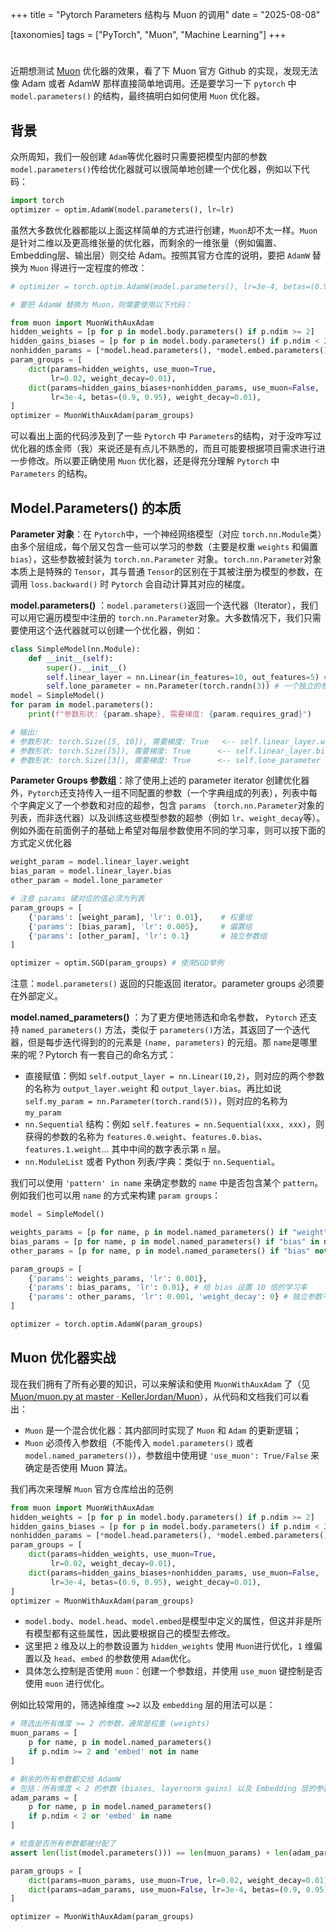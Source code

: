 +++
title = "Pytorch Parameters 结构与 Muon 的调用"
date = "2025-08-08"

[taxonomies]
tags = ["PyTorch", "Muon", "Machine Learning"]
+++

# 

近期想测试 [Muon](https://github.com/KellerJordan/Muon) 优化器的效果，看了下 Muon 官方 Github 的实现，发现无法像 Adam 或者 AdamW 那样直接简单地调用。还是要学习一下 `pytorch`​ 中 `model.parameters()`​ 的结构，最终搞明白如何使用 `Muon`​ 优化器。

## 背景

众所周知，我们一般创建 `Adam`​ 等优化器时只需要把模型内部的参数 `model.parameters()`​ 传给优化器就可以很简单地创建一个优化器，例如以下代码：

```python
import torch
optimizer = optim.AdamW(model.parameters(), lr=lr)
```

虽然大多数优化器都能以上面这样简单的方式进行创建，`Muon`​ 却不太一样。`Muon`​ 是针对二维以及更高维张量的优化器，而剩余的一维张量（例如偏置、Embedding层、输出层）则交给 Adam。按照其官方仓库的说明，要把 `AdamW`​ 替换为 `Muon`​ 得进行一定程度的修改：

```python
# optimizer = torch.optim.AdamW(model.parameters(), lr=3e-4, betas=(0.90, 0.95), weight_decay=0.01)

# 要把 AdamW 替换为 Muon，则需要使用以下代码：

from muon import MuonWithAuxAdam
hidden_weights = [p for p in model.body.parameters() if p.ndim >= 2]
hidden_gains_biases = [p for p in model.body.parameters() if p.ndim < 2]
nonhidden_params = [*model.head.parameters(), *model.embed.parameters()]
param_groups = [
    dict(params=hidden_weights, use_muon=True,
         lr=0.02, weight_decay=0.01),
    dict(params=hidden_gains_biases+nonhidden_params, use_muon=False,
         lr=3e-4, betas=(0.9, 0.95), weight_decay=0.01),
]
optimizer = MuonWithAuxAdam(param_groups)
```

可以看出上面的代码涉及到了一些 `Pytorch`​ 中 `Parameters`​ 的结构，对于没咋写过优化器的炼金师（我）来说还是有点儿不熟悉的，而且可能要根据项目需求进行进一步修改。所以要正确使用 `Muon`​ 优化器，还是得充分理解 `Pytorch`​ 中 `Parameters`​ 的结构。

## Model.Parameters() 的本质

**Parameter 对象**：在 `Pytorch`​ 中，一个神经网络模型（对应 `torch.nn.Module`​ 类）由多个层组成，每个层又包含一些可以学习的参数（主要是权重 `weights`​ 和偏置 `bias`​），这些参数被封装为 `torch.nn.Parameter`​ 对象。`torch.nn.Parameter`​ 对象本质上是特殊的 `Tensor`​，其与普通 `Tensor`​ 的区别在于其被注册为模型的参数，在调用 `loss.backward()`​ 时 `Pytorch`​ 会自动计算其对应的梯度。

**model.parameters()** ：`model.parameters()`​ 返回一个迭代器（Iterator），我们可以用它遍历模型中注册的 `torch.nn.Parameter`​ 对象。大多数情况下，我们只需要使用这个迭代器就可以创建一个优化器，例如：

```python
class SimpleModel(nn.Module):
    def __init__(self):
        super().__init__()
        self.linear_layer = nn.Linear(in_features=10, out_features=5) # 包含 weight 和 bias
        self.lone_parameter = nn.Parameter(torch.randn(3)) # 一个独立的参数
model = SimpleModel()
for param in model.parameters():
    print(f"参数形状: {param.shape}, 需要梯度: {param.requires_grad}")

# 输出:
# 参数形状: torch.Size([5, 10]), 需要梯度: True   <-- self.linear_layer.weight
# 参数形状: torch.Size([5]), 需要梯度: True      <-- self.linear_layer.bias
# 参数形状: torch.Size([3]), 需要梯度: True      <-- self.lone_parameter
```

**Parameter Groups 参数组**：除了使用上述的 parameter iterator 创建优化器外，`Pytorch`​ 还支持传入一组不同配置的参数（一个字典组成的列表），列表中每个字典定义了一个参数和对应的超参，包含 `params`​ （`torch.nn.Parameter`​ 对象的列表，而非迭代器）以及训练这些模型参数的超参（例如 `lr`​、`weight_decay`​ 等）。例如外面在前面例子的基础上希望对每层参数使用不同的学习率，则可以按下面的方式定义优化器

```python
weight_param = model.linear_layer.weight
bias_param = model.linear_layer.bias
other_param = model.lone_parameter

# 注意 params 键对应的值必须为列表
param_groups = [
    {'params': [weight_param], 'lr': 0.01},    # 权重组
    {'params': [bias_param], 'lr': 0.005},     # 偏置组
    {'params': [other_param], 'lr': 0.1}       # 独立参数组
]

optimizer = optim.SGD(param_groups) # 使用SGD举例
```

注意：`model.parameters()`​ 返回的只能返回 iterator。parameter groups 必须要在外部定义。

**model.named_parameters()** ：为了更方便地筛选和命名参数， `Pytorch`​ 还支持 `named_parameters()`​ 方法，类似于 `parameters()`​ 方法，其返回了一个迭代器，但是每步迭代得到的的元素是 `(name, parameters)`​ 的元组。那 `name`​ 是哪里来的呢？Pytorch 有一套自己的命名方式：

- 直接赋值：例如 `self.output_layer = nn.Linear(10,2)`​，则对应的两个参数的名称为 `output_layer.weight`​ 和 `output_layer.bias`​。再比如说 `self.my_param = nn.Parameter(torch.rand(5))`​，则对应的名称为 `my_param`​
- ​`nn.Sequential`​ 结构：例如 `self.features = nn.Sequential(xxx, xxx)`​，则获得的参数的名称为 `features.0.weight`​、`features.0.bias`​、`features.1.weight`​ ... 其中中间的数字表示第 `n`​ 层。
- ​`nn.ModuleList`​ 或者 Python 列表/字典：类似于 `nn.Sequential`​。

我们可以使用 `'pattern' in name`​ 来确定参数的 `name`​ 中是否包含某个 `pattern`​。例如我们也可以用 `name`​ 的方式来构建 `param groups`​：

```python
model = SimpleModel()

weights_params = [p for name, p in model.named_parameters() if "weight" in name]
bias_params = [p for name, p in model.named_parameters() if "bias" in name]
other_params = [p for name, p in model.named_parameters() if "bias" not in name and "weight" not in name]

param_groups = [
    {'params': weights_params, 'lr': 0.001},
    {'params': bias_params, 'lr': 0.01}, # 给 bias 设置 10 倍的学习率
    {'params': other_params, 'lr': 0.001, 'weight_decay': 0} # 独立参数不使用权重衰减
]

optimizer = torch.optim.AdamW(param_groups)
```

## Muon 优化器实战

现在我们拥有了所有必要的知识，可以来解读和使用 `MuonWithAuxAdam`​ 了（见 [Muon/muon.py at master · KellerJordan/Muon](https://github.com/KellerJordan/Muon/blob/master/muon.py)），从代码和文档我们可以看出：

- ​`Muon`​ 是一个混合优化器：其内部同时实现了 `Muon`​ 和 `Adam`​ 的更新逻辑；
- ​`Muon`​ 必须传入参数组（不能传入 `model.parameters()`​ 或者 `model.named_parameters()`​），参数组中使用键 `'use_muon': True/False`​ 来确定是否使用 Muon 算法。

我们再次来理解 `Muon`​ 官方仓库给出的范例

```python
from muon import MuonWithAuxAdam
hidden_weights = [p for p in model.body.parameters() if p.ndim >= 2]
hidden_gains_biases = [p for p in model.body.parameters() if p.ndim < 2]
nonhidden_params = [*model.head.parameters(), *model.embed.parameters()]
param_groups = [
    dict(params=hidden_weights, use_muon=True,
         lr=0.02, weight_decay=0.01),
    dict(params=hidden_gains_biases+nonhidden_params, use_muon=False,
         lr=3e-4, betas=(0.9, 0.95), weight_decay=0.01),
]
optimizer = MuonWithAuxAdam(param_groups)
```

- ​`model.body`​、`model.head`​、`model.embed`​ 是模型中定义的属性，但这并非是所有模型都有这些属性，因此要根据自己的模型去修改。
- 这里把 `2`​ 维及以上的参数设置为 `hidden_weights`​ 使用 `Muon`​ 进行优化，`1`​ 维偏置以及 `head`​、`embed`​ 的参数使用 `Adam`​ 优化。
- 具体怎么控制是否使用 `muon`​：创建一个参数组，并使用 `use_muon`​ 键控制是否使用 `muon`​ 进行优化。

例如比较常用的，筛选掉维度 `>=2`​ 以及 `embedding`​ 层的用法可以是：

```python
# 筛选出所有维度 >= 2 的参数，通常是权重 (weights)
muon_params = [
    p for name, p in model.named_parameters() 
    if p.ndim >= 2 and 'embed' not in name
]

# 剩余的所有参数都交给 AdamW
# 包括：所有维度 < 2 的参数 (biases, layernorm gains) 以及 Embedding 层的参数
adam_params = [
    p for name, p in model.named_parameters() 
    if p.ndim < 2 or 'embed' in name
]

# 检查是否所有参数都被分配了
assert len(list(model.parameters())) == len(muon_params) + len(adam_params)

param_groups = [
    dict(params=muon_params, use_muon=True, lr=0.02, weight_decay=0.01),
    dict(params=adam_params, use_muon=False, lr=3e-4, betas=(0.9, 0.95), weight_decay=0.01),
]

optimizer = MuonWithAuxAdam(param_groups)
```

‍

‍
